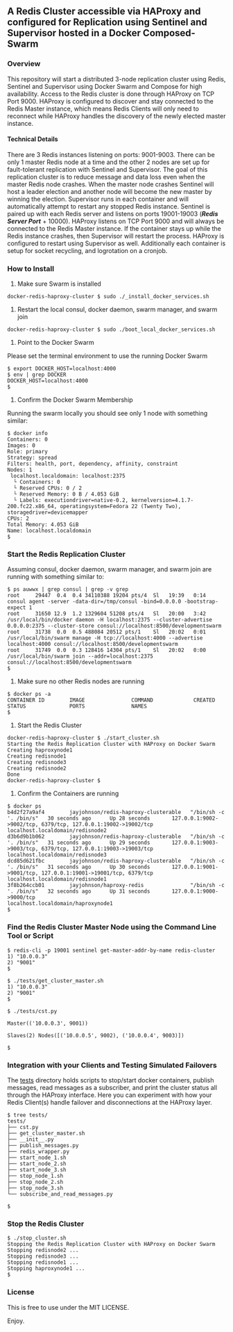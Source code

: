 ## A Redis Cluster accessible via HAProxy and configured for Replication using Sentinel and Supervisor hosted in a Docker Composed-Swarm

### Overview

This repository will start a distributed 3-node replication cluster using Redis, Sentinel and Supervisor using Docker Swarm and Compose for high availability. Access to the Redis cluster is done through HAProxy on TCP Port 9000. HAProxy is configured to discover and stay connected to the Redis Master instance, which means Redis Clients will only need to reconnect while HAProxy handles the discovery of the newly elected master instance. 

#### Technical Details

There are 3 Redis instances listening on ports: 9001-9003. There can be only 1 master Redis node at a time and the other 2 nodes are set up for fault-tolerant replication with Sentinel and Supervisor. The goal of this replication cluster is to reduce message and data loss even when the master Redis node crashes. When the master node crashes Sentinel will host a leader election and another node will become the new master by winning the election. Supervisor runs in each container and will automatically attempt to restart any stopped Redis instance. Sentinel is paired up with each Redis server and listens on ports 19001-19003 (***Redis Server Port*** + 10000). HAProxy listens on TCP Port 9000 and will always be connected to the Redis Master instance. If the container stays up while the Redis instance crashes, then Supervisor will restart the process. HAProxy is configured to restart using Supervisor as well. Additionally each container is setup for socket recycling, and logrotation on a cronjob.

### How to Install

1. Make sure Swarm is installed 

  ```
  docker-redis-haproxy-cluster $ sudo ./_install_docker_services.sh
  ```

1. Restart the local consul, docker daemon, swarm manager, and swarm join

  ```
  docker-redis-haproxy-cluster $ sudo ./boot_local_docker_services.sh
  ``` 

1. Point to the Docker Swarm

  Please set the terminal environment to use the running Docker Swarm 
  
  ```
  $ export DOCKER_HOST=localhost:4000
  $ env | grep DOCKER
  DOCKER_HOST=localhost:4000
  $
  ```

1. Confirm the Docker Swarm Membership

  Running the swarm locally you should see only 1 node with something similar:

  ```
  $ docker info
  Containers: 0
  Images: 0
  Role: primary
  Strategy: spread
  Filters: health, port, dependency, affinity, constraint
  Nodes: 1
   localhost.localdomain: localhost:2375
    └ Containers: 0
    └ Reserved CPUs: 0 / 2
    └ Reserved Memory: 0 B / 4.053 GiB
    └ Labels: executiondriver=native-0.2, kernelversion=4.1.7-200.fc22.x86_64, operatingsystem=Fedora 22 (Twenty Two), storagedriver=devicemapper
  CPUs: 2
  Total Memory: 4.053 GiB
  Name: localhost.localdomain
  $
  ```

### Start the Redis Replication Cluster 

Assuming consul, docker daemon, swarm manager, and swarm join are running with something similar to:

```
$ ps auwwx | grep consul | grep -v grep
root     29447  0.4  0.4 34110388 19204 pts/4  Sl   19:39   0:14 consul agent -server -data-dir=/tmp/consul -bind=0.0.0.0 -bootstrap-expect 1
root     31650 12.9  1.2 1329604 51208 pts/4   Sl   20:00   3:42 /usr/local/bin/docker daemon -H localhost:2375 --cluster-advertise 0.0.0.0:2375 --cluster-store consul://localhost:8500/developmentswarm
root     31738  0.0  0.5 488084 20512 pts/1    Sl   20:02   0:01 /usr/local/bin/swarm manage -H tcp://localhost:4000 --advertise localhost:4000 consul://localhost:8500/developmentswarm
root     31749  0.0  0.3 128416 14304 pts/1    Sl   20:02   0:00 /usr/local/bin/swarm join --addr=localhost:2375 consul://localhost:8500/developmentswarm
$
```
 
1. Make sure no other Redis nodes are running

  ```
  $ docker ps -a
  CONTAINER ID        IMAGE               COMMAND             CREATED             STATUS              PORTS               NAMES
  $ 
  ```

1. Start the Redis Cluster

  ```
  docker-redis-haproxy-cluster $ ./start_cluster.sh 
  Starting the Redis Replication Cluster with HAProxy on Docker Swarm
  Creating haproxynode1
  Creating redisnode1
  Creating redisnode3
  Creating redisnode2
  Done
  docker-redis-haproxy-cluster $
  ```

1. Confirm the Containers are running

  ```
  $ docker ps
  b4d2f27a9af4        jayjohnson/redis-haproxy-clusterable   "/bin/sh -c '. /bin/s"   30 seconds ago      Up 28 seconds       127.0.0.1:9002->9002/tcp, 6379/tcp, 127.0.0.1:19002->19002/tcp   localhost.localdomain/redisnode2
  d3b6d9b1b062        jayjohnson/redis-haproxy-clusterable   "/bin/sh -c '. /bin/s"   31 seconds ago      Up 29 seconds       127.0.0.1:9003->9003/tcp, 6379/tcp, 127.0.0.1:19003->19003/tcp   localhost.localdomain/redisnode3
  dcd85d621fbc        jayjohnson/redis-haproxy-clusterable   "/bin/sh -c '. /bin/s"   31 seconds ago      Up 30 seconds       127.0.0.1:9001->9001/tcp, 127.0.0.1:19001->19001/tcp, 6379/tcp   localhost.localdomain/redisnode1
  3f8b264ccb01        jayjohnson/haproxy-redis               "/bin/sh -c '. /bin/s"   32 seconds ago      Up 31 seconds       127.0.0.1:9000->9000/tcp                                         localhost.localdomain/haproxynode1
  $
  ```

### Find the Redis Cluster Master Node using the Command Line Tool or Script


```
$ redis-cli -p 19001 sentinel get-master-addr-by-name redis-cluster
1) "10.0.0.3"
2) "9001"
$ 
```

```
$ ./tests/get_cluster_master.sh 
1) "10.0.0.3"
2) "9001"
$
```

```
$ ./tests/cst.py 

Master(('10.0.0.3', 9001))

Slaves(2) Nodes([('10.0.0.5', 9002), ('10.0.0.4', 9003)])

$
```

### Integration with your Clients and Testing Simulated Failovers

The [tests](https://github.com/jay-johnson/docker-redis-haproxy-cluster/tree/master/tests) directory holds scripts to stop/start docker containers, publish messages, read messages as a subscriber, and print the cluster status all through the HAProxy interface. Here you can experiment with how your Redis Client(s) handle failover and disconnections at the HAProxy layer.

```
$ tree tests/
tests/
├── cst.py
├── get_cluster_master.sh
├── __init__.py
├── publish_messages.py
├── redis_wrapper.py
├── start_node_1.sh
├── start_node_2.sh
├── start_node_3.sh
├── stop_node_1.sh
├── stop_node_2.sh
├── stop_node_3.sh
└── subscribe_and_read_messages.py

$
```

### Stop the Redis Cluster

```
$ ./stop_cluster.sh 
Stopping the Redis Replication Cluster with HAProxy on Docker Swarm
Stopping redisnode2 ... 
Stopping redisnode3 ... 
Stopping redisnode1 ... 
Stopping haproxynode1 ... 
$
```

### License

This is free to use under the MIT LICENSE.

Enjoy.

